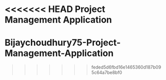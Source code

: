<<<<<<< HEAD
Project Management Application
=======
# Bijaychoudhury75-Project-Management-Application
>>>>>>> feded5d6fbd16e1465360d187b095c64a7be8bf0
